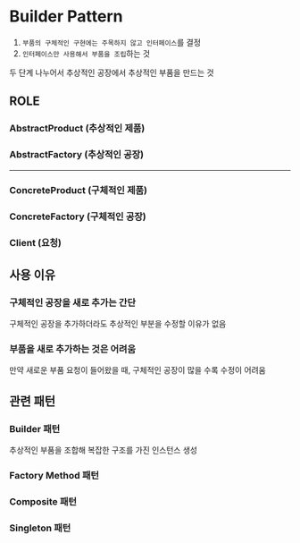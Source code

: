 # Builder Pattern

1. `부품의 구체적인 구현에는 주목하지 않고 인터페이스`를 결정
2. `인터페이스만 사용해서 부품을 조립`하는 것

두 단계 나누어서 추상적인 공장에서 추상적인 부품을 만드는 것

## ROLE

### AbstractProduct (추상적인 제품)

### AbstractFactory (추상적인 공장)

---

### ConcreteProduct (구체적인 제품)

### ConcreteFactory (구체적인 공장)

### Client (요청)

## 사용 이유

### 구체적인 공장을 새로 추가는 간단

구체적인 공장을 추가하더라도 추상적인 부분을 수정할 이유가 없음

### 부품을 새로 추가하는 것은 어려움

만약 새로운 부품 요청이 들어왔을 때, 구체적인 공장이 많을 수록 수정이 어려움

## 관련 패턴

### Builder 패턴

추상적인 부품을 조합해 복잡한 구조를 가진 인스턴스 생성

### Factory Method 패턴

### Composite 패턴

### Singleton 패턴
